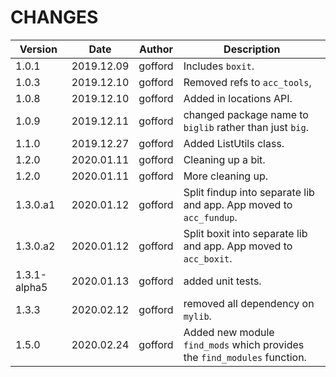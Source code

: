 # CHANGES

| Version      | Date       | Author  | Description                                                              |
| -------      | ----       | ------  | -----------                                                              |
| 1.0.1        | 2019.12.09 | gofford | Includes `boxit`.                                                        |
| 1.0.3        | 2019.12.10 | gofford | Removed refs to `acc_tools`,                                             |
| 1.0.8        | 2019.12.10 | gofford | Added in locations API.                                                  |
| 1.0.9        | 2019.12.11 | gofford | changed package name to `biglib` rather than just `big`.                 |
| 1.1.0        | 2019.12.27 | gofford | Added ListUtils class.                                                   |
| 1.2.0        | 2020.01.11 | gofford | Cleaning up a bit.                                                       |
| 1.2.0        | 2020.01.11 | gofford | More cleaning up.                                                        |
| 1.3.0.a1     | 2020.01.12 | gofford | Split findup into separate lib and app. App moved to `acc_fundup`.       |
| 1.3.0.a2     | 2020.01.12 | gofford | Split boxit into separate lib and app. App moved to `acc_boxit`.         |
| 1.3.1-alpha5 | 2020.01.13 | gofford | added unit tests.                                                        |
| 1.3.3        | 2020.02.12 | gofford | removed all dependency on `mylib`.                                       |
| 1.5.0        | 2020.02.24 | gofford | Added new module `find_mods` which provides the `find_modules` function. |
